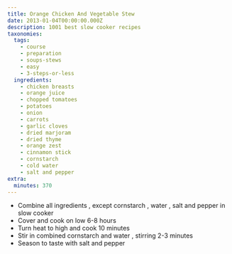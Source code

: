 ```yaml
---
title: Orange Chicken And Vegetable Stew
date: 2013-01-04T00:00:00.000Z
description: 1001 best slow cooker recipes
taxonomies:
  tags:
    - course
    - preparation
    - soups-stews
    - easy
    - 3-steps-or-less
  ingredients:
    - chicken breasts
    - orange juice
    - chopped tomatoes
    - potatoes
    - onion
    - carrots
    - garlic cloves
    - dried marjoram
    - dried thyme
    - orange zest
    - cinnamon stick
    - cornstarch
    - cold water
    - salt and pepper
extra:
  minutes: 370
---
```

 - Combine all ingredients , except cornstarch , water , salt and pepper in slow cooker
 - Cover and cook on low 6-8 hours
 - Turn heat to high and cook 10 minutes
 - Stir in combined cornstarch and water , stirring 2-3 minutes
 - Season to taste with salt and pepper
